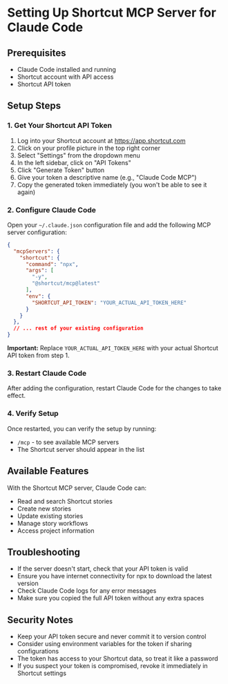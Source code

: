 # Setting Up Shortcut MCP Server for Claude Code

## Prerequisites
- Claude Code installed and running
- Shortcut account with API access
- Shortcut API token

## Setup Steps

### 1. Get Your Shortcut API Token
1. Log into your Shortcut account at https://app.shortcut.com
2. Click on your profile picture in the top right corner
3. Select "Settings" from the dropdown menu
4. In the left sidebar, click on "API Tokens"
5. Click "Generate Token" button
6. Give your token a descriptive name (e.g., "Claude Code MCP")
7. Copy the generated token immediately (you won't be able to see it again)

### 2. Configure Claude Code

Open your `~/.claude.json` configuration file and add the following MCP server configuration:

```json
{
  "mcpServers": {
    "shortcut": {
      "command": "npx",
      "args": [
        "-y",
        "@shortcut/mcp@latest"
      ],
      "env": {
        "SHORTCUT_API_TOKEN": "YOUR_ACTUAL_API_TOKEN_HERE"
      }
    }
  },
  // ... rest of your existing configuration
}
```

**Important:** Replace `YOUR_ACTUAL_API_TOKEN_HERE` with your actual Shortcut API token from step 1.

### 3. Restart Claude Code
After adding the configuration, restart Claude Code for the changes to take effect.

### 4. Verify Setup
Once restarted, you can verify the setup by running:
- `/mcp` - to see available MCP servers
- The Shortcut server should appear in the list

## Available Features
With the Shortcut MCP server, Claude Code can:
- Read and search Shortcut stories
- Create new stories
- Update existing stories
- Manage story workflows
- Access project information

## Troubleshooting
- If the server doesn't start, check that your API token is valid
- Ensure you have internet connectivity for npx to download the latest version
- Check Claude Code logs for any error messages
- Make sure you copied the full API token without any extra spaces

## Security Notes
- Keep your API token secure and never commit it to version control
- Consider using environment variables for the token if sharing configurations
- The token has access to your Shortcut data, so treat it like a password
- If you suspect your token is compromised, revoke it immediately in Shortcut settings